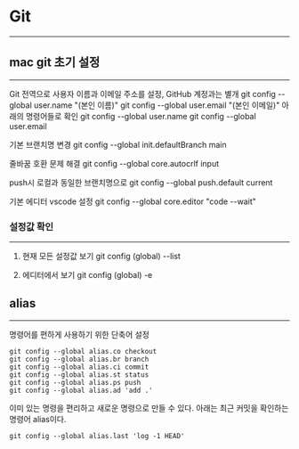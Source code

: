 # Git
---


## mac git 초기 설정
---
Git 전역으로 사용자 이름과 이메일 주소를 설정, GitHub 계정과는 별개
git config --global user.name "(본인 이름)"
git config --global user.email "(본인 이메일)"
아래의 명령어들로 확인
git config --global user.name
git config --global user.email

기본 브랜치명 변경
git config --global init.defaultBranch main

줄바꿈 호환 문제 해결
git config --global core.autocrlf input

push시 로컬과 동일한 브랜치명으로
git config --global push.default current

기본 에디터 vscode 설정
git config --global core.editor "code --wait"

### 설정값 확인
---
1) 현재 모든 설정값 보기
git config (global) --list

2) 에디터에서 보기
git config (global) -e

## alias
---
명령어를 편하게 사용하기 위한 단축어 설정
```console
git config --global alias.co checkout
git config --global alias.br branch
git config --global alias.ci commit
git config --global alias.st status
git config --global alias.ps push
git config --global alias.ad 'add .'
```

이미 있는 명령을 편리하고 새로운 명령으로 만들 수 있다.
아래는 최근 커밋을 확인하는 명령어 alias이다.
```console
git config --global alias.last 'log -1 HEAD'
```
